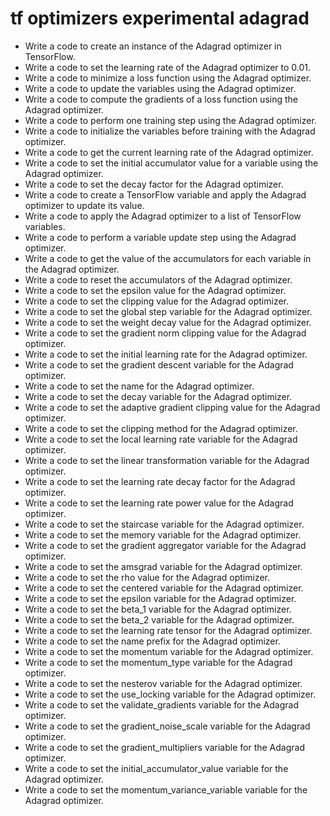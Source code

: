 # tf optimizers experimental adagrad

- Write a code to create an instance of the Adagrad optimizer in TensorFlow.
- Write a code to set the learning rate of the Adagrad optimizer to 0.01.
- Write a code to minimize a loss function using the Adagrad optimizer.
- Write a code to update the variables using the Adagrad optimizer.
- Write a code to compute the gradients of a loss function using the Adagrad optimizer.
- Write a code to perform one training step using the Adagrad optimizer.
- Write a code to initialize the variables before training with the Adagrad optimizer.
- Write a code to get the current learning rate of the Adagrad optimizer.
- Write a code to set the initial accumulator value for a variable using the Adagrad optimizer.
- Write a code to set the decay factor for the Adagrad optimizer.
- Write a code to create a TensorFlow variable and apply the Adagrad optimizer to update its value.
- Write a code to apply the Adagrad optimizer to a list of TensorFlow variables.
- Write a code to perform a variable update step using the Adagrad optimizer.
- Write a code to get the value of the accumulators for each variable in the Adagrad optimizer.
- Write a code to reset the accumulators of the Adagrad optimizer.
- Write a code to set the epsilon value for the Adagrad optimizer.
- Write a code to set the clipping value for the Adagrad optimizer.
- Write a code to set the global step variable for the Adagrad optimizer.
- Write a code to set the weight decay value for the Adagrad optimizer.
- Write a code to set the gradient norm clipping value for the Adagrad optimizer.
- Write a code to set the initial learning rate for the Adagrad optimizer.
- Write a code to set the gradient descent variable for the Adagrad optimizer.
- Write a code to set the name for the Adagrad optimizer.
- Write a code to set the decay variable for the Adagrad optimizer.
- Write a code to set the adaptive gradient clipping value for the Adagrad optimizer.
- Write a code to set the clipping method for the Adagrad optimizer.
- Write a code to set the local learning rate variable for the Adagrad optimizer.
- Write a code to set the linear transformation variable for the Adagrad optimizer.
- Write a code to set the learning rate decay factor for the Adagrad optimizer.
- Write a code to set the learning rate power value for the Adagrad optimizer.
- Write a code to set the staircase variable for the Adagrad optimizer.
- Write a code to set the memory variable for the Adagrad optimizer.
- Write a code to set the gradient aggregator variable for the Adagrad optimizer.
- Write a code to set the amsgrad variable for the Adagrad optimizer.
- Write a code to set the rho value for the Adagrad optimizer.
- Write a code to set the centered variable for the Adagrad optimizer.
- Write a code to set the epsilon variable for the Adagrad optimizer.
- Write a code to set the beta_1 variable for the Adagrad optimizer.
- Write a code to set the beta_2 variable for the Adagrad optimizer.
- Write a code to set the learning rate tensor for the Adagrad optimizer.
- Write a code to set the name prefix for the Adagrad optimizer.
- Write a code to set the momentum variable for the Adagrad optimizer.
- Write a code to set the momentum_type variable for the Adagrad optimizer.
- Write a code to set the nesterov variable for the Adagrad optimizer.
- Write a code to set the use_locking variable for the Adagrad optimizer.
- Write a code to set the validate_gradients variable for the Adagrad optimizer.
- Write a code to set the gradient_noise_scale variable for the Adagrad optimizer.
- Write a code to set the gradient_multipliers variable for the Adagrad optimizer.
- Write a code to set the initial_accumulator_value variable for the Adagrad optimizer.
- Write a code to set the momentum_variance_variable variable for the Adagrad optimizer.